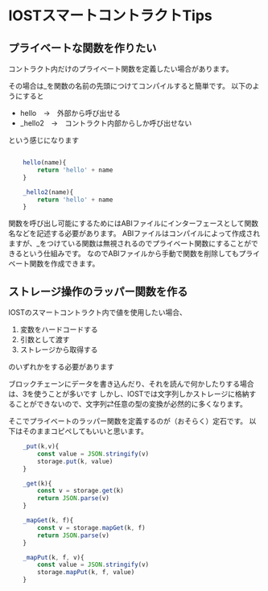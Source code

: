 # IOSTスマートコントラクトTips

## プライベートな関数を作りたい

コントラクト内だけのプライベート関数を定義したい場合があります。

その場合は_を関数の名前の先頭につけてコンパイルすると簡単です。
以下のようにすると

- hello　→　外部から呼び出せる
- _hello2　→　コントラクト内部からしか呼び出せない

という感じになります

```javascript

    hello(name){
        return 'hello' + name
    }

    _hello2(name){
        return 'hello' + name
    }
```

関数を呼び出し可能にするためにはABIファイルにインターフェースとして関数名などを記述する必要があります。
ABIファイルはコンパイルによって作成されますが、_をつけている関数は無視されるのでプライベート関数にすることができるという仕組みです。
なのでABIファイルから手動で関数を削除してもプライベート関数を作成できます。

## ストレージ操作のラッパー関数を作る

IOSTのスマートコントラクト内で値を使用したい場合、

1. 変数をハードコードする
2. 引数として渡す
3. ストレージから取得する

のいずれかをする必要があります

ブロックチェーンにデータを書き込んだり、それを読んで何かしたりする場合は、3を使うことが多いです
しかし、IOSTでは文字列しかストレージに格納することができないので、文字列⇄任意の型の変換が必然的に多くなります。

そこでプライベートのラッパー関数を定義するのが（おそらく）定石です。
以下はそのままコピペしてもいいと思います。

```javascript
    _put(k,v){
        const value = JSON.stringify(v)
        storage.put(k, value)
    }

    _get(k){
        const v = storage.get(k)
        return JSON.parse(v)
    }

    _mapGet(k, f){
        const v = storage.mapGet(k, f)
        return JSON.parse(v)
    }

    _mapPut(k, f, v){
        const value = JSON.stringify(v)
        storage.mapPut(k, f, value)
    }
```

